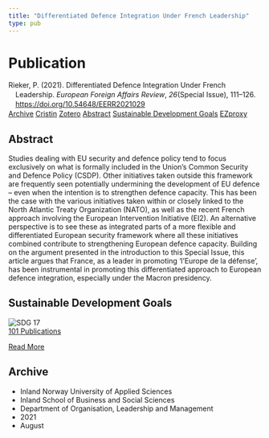 ```yaml
---
title: "Differentiated Defence Integration Under French Leadership"
type: pub
---
```

<h1>Publication</h1>
<article id="csl-bib-container-Z26RTRJM" class="csl-bib-container">
  <div class="csl-bib-body" style="line-height: 1.35; padding-left: 1em; text-indent:-1em;">
  <div class="csl-entry">Rieker, P. (2021). Differentiated Defence Integration Under French Leadership. <i>European Foreign Affairs Review</i>, <i>26</i>(Special Issue), 111&#x2013;126. <a href="https://doi.org/10.54648/EERR2021029">https://doi.org/10.54648/EERR2021029</a></div>
</div>
  <div class="csl-bib-buttons">
    <a href="#taxonomy-article-Z26RTRJM" class="csl-bib-button">Archive</a>
    <a href="https://app.cristin.no/results/show.jsf?id=1925740" alt="Cristin URL" class="csl-bib-button">Cristin</a>
    <a href="http://zotero.org/groups/5022929/items/Z26RTRJM" alt="Zotero URL" class="csl-bib-button">Zotero</a>
    <a href="#abstract-article-Z26RTRJM" class="csl-bib-button">Abstract</a>
    <a href="#sdg-article-Z26RTRJM" class="csl-bib-button">Sustainable Development Goals</a>
    <a href="http://ezproxy.inn.no/login?url=https://doi.org/10.54648/EERR2021029" class="csl-bib-button">EZproxy</a>
  </div>
  <div id="csl-bib-meta-container-Z26RTRJM"></div>
</article>
<div id="csl-bib-meta-Z26RTRJM" class="csl-bib-meta">
  <article id="abstract-article-Z26RTRJM" class="abstract-article">
    <h1>Abstract</h1>
    Studies dealing with EU security and defence policy tend to focus exclusively on what is formally included in the Union’s Common Security and Defence Policy (CSDP). Other initiatives taken outside this framework are frequently seen potentially undermining the development of EU defence – even when the intention is to strengthen defence capacity. This has been the case with the various initiatives taken within or closely linked to the North Atlantic Treaty Organization (NATO), as well as the recent French approach involving the European Intervention Initiative (EI2). An alternative perspective is to see these as integrated parts of a more flexible and differentiated European security framework where all these initiatives combined contribute to strengthening European defence capacity. Building on the argument presented in the introduction to this Special Issue, this article argues that France, as a leader in promoting ‘l’Europe de la défense’, has been instrumental in promoting this differentiated approach to European defence integration, especially under the Macron presidency.
  </article>
  <article id="sdg-article-Z26RTRJM" class="sdg-article">
    <h1>Sustainable Development Goals</h1>
    <div class="sdg-container"><div id="sdg17" class="sdg">
<img src="{{< params subfolder >}}images/sdg/sdg17_en.png" class="image" alt="SDG 17">
<div class="sdg-overlay">
<a href="{{< params subfolder >}}en/archive/?sdg=17#archive" class="sdg-publication-count"><span>101</span> Publications</a>
<p><a href="https://sdgs.un.org/goals/goal17" class="sdg-read-more">Read More</a></p>
</div>
</div></div>
  </article>
  <article id="taxonomy-article-Z26RTRJM" class="taxonomy-article">
    <h1>Archive</h1>
    <ul>
      <li>Inland Norway University of Applied Sciences</li>
      <li>Inland School of Business and Social Sciences</li>
      <li>Department of Organisation, Leadership and Management</li>
      <li>2021</li>
      <li>August</li>
    </ul>
  </article>
</div>
